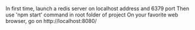 In first time, launch a redis server on localhost address and 6379 port
Then use 'npm start' command in root folder of project
On your favorite web browser, go on http://localhost:8080/
